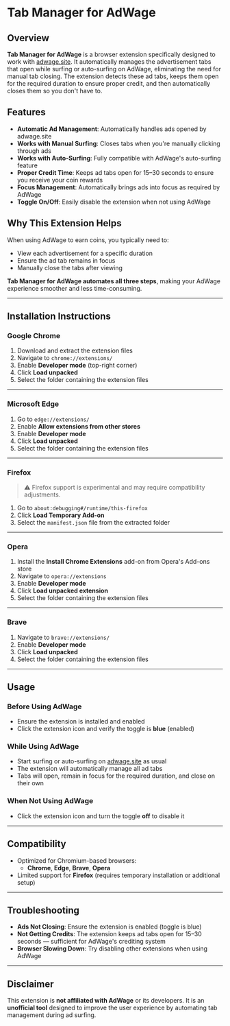 # Tab Manager for AdWage

## Overview

**Tab Manager for AdWage** is a browser extension specifically designed to work with [adwage.site](https://adwage.site). It automatically manages the advertisement tabs that open while surfing or auto-surfing on AdWage, eliminating the need for manual tab closing. The extension detects these ad tabs, keeps them open for the required duration to ensure proper credit, and then automatically closes them so you don't have to.

## Features

- **Automatic Ad Management**: Automatically handles ads opened by adwage.site  
- **Works with Manual Surfing**: Closes tabs when you're manually clicking through ads  
- **Works with Auto-Surfing**: Fully compatible with AdWage's auto-surfing feature  
- **Proper Credit Time**: Keeps ad tabs open for 15–30 seconds to ensure you receive your coin rewards  
- **Focus Management**: Automatically brings ads into focus as required by AdWage  
- **Toggle On/Off**: Easily disable the extension when not using AdWage  

## Why This Extension Helps

When using AdWage to earn coins, you typically need to:
- View each advertisement for a specific duration  
- Ensure the ad tab remains in focus  
- Manually close the tabs after viewing  

**Tab Manager for AdWage automates all three steps**, making your AdWage experience smoother and less time-consuming.

---

## Installation Instructions

### Google Chrome

1. Download and extract the extension files  
2. Navigate to `chrome://extensions/`  
3. Enable **Developer mode** (top-right corner)  
4. Click **Load unpacked**  
5. Select the folder containing the extension files  

---

### Microsoft Edge

1. Go to `edge://extensions/`  
2. Enable **Allow extensions from other stores**  
3. Enable **Developer mode**  
4. Click **Load unpacked**  
5. Select the folder containing the extension files  

---

### Firefox

> ⚠️ Firefox support is experimental and may require compatibility adjustments.

1. Go to `about:debugging#/runtime/this-firefox`  
2. Click **Load Temporary Add-on**  
3. Select the `manifest.json` file from the extracted folder  

---

### Opera

1. Install the **Install Chrome Extensions** add-on from Opera's Add-ons store  
2. Navigate to `opera://extensions`  
3. Enable **Developer mode**  
4. Click **Load unpacked extension**  
5. Select the folder containing the extension files  

---

### Brave

1. Navigate to `brave://extensions/`  
2. Enable **Developer mode**  
3. Click **Load unpacked**  
4. Select the folder containing the extension files  

---

## Usage

### Before Using AdWage
- Ensure the extension is installed and enabled  
- Click the extension icon and verify the toggle is **blue** (enabled)  

### While Using AdWage
- Start surfing or auto-surfing on [adwage.site](https://adwage.site) as usual  
- The extension will automatically manage all ad tabs  
- Tabs will open, remain in focus for the required duration, and close on their own  

### When Not Using AdWage
- Click the extension icon and turn the toggle **off** to disable it  

---

## Compatibility

- Optimized for Chromium-based browsers:  
  - **Chrome**, **Edge**, **Brave**, **Opera**  
- Limited support for **Firefox** (requires temporary installation or additional setup)

---

## Troubleshooting

- **Ads Not Closing**: Ensure the extension is enabled (toggle is blue)  
- **Not Getting Credits**: The extension keeps ad tabs open for 15–30 seconds — sufficient for AdWage's crediting system  
- **Browser Slowing Down**: Try disabling other extensions when using AdWage  

---

## Disclaimer

This extension is **not affiliated with AdWage** or its developers. It is an **unofficial tool** designed to improve the user experience by automating tab management during ad surfing.
